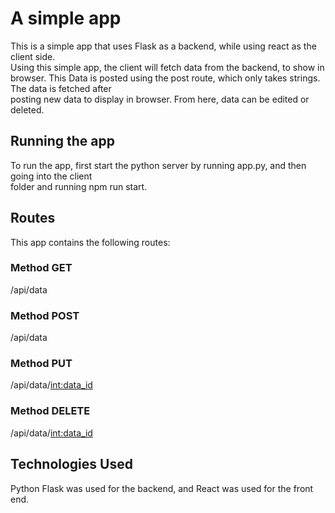# A simple app
This is a simple app that uses Flask as a backend, while using react as the client side.  
Using this simple app, the client will fetch data from the backend, to show in browser. 
This Data is posted using the post route, which only takes strings. The data is fetched after  
posting new data to display in browser. From here, data can be edited or deleted.

## Running the app
To run the app, first start the python server by running app.py, and then going into the client  
folder and running npm run start.

## Routes
This app contains the following routes:
### Method GET
/api/data

### Method POST
/api/data

### Method PUT
/api/data/<int:data_id>

### Method DELETE
/api/data/<int:data_id>

## Technologies Used
Python Flask was used for the backend, and React was used for the front end.
